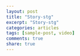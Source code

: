 ```yaml
---
layout: post
title: "Story-stg"
excerpt: "Story-stg"
categories: articles
tags: [sample-post, video]
comments: true
share: true
---
```

<br>
<div class="apester-media" data-media-id="5c6420ed2ecfe042ce3f85d6" height="604"></div><script async
src="https://static.stg.apester.com/js/sdk/latest/apester-sdk.js"></script>
<br>
